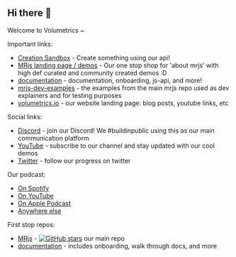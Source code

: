 ## Hi there 👋

Welcome to Volumetrics ~

Important links:
- [Creation Sandbox](https://docs.mrjs.io/create/) - Create something using our api!
- [MRjs landing page / demos](https://mrjs.io/) - Our one stop shop for 'about mrjs' with high def curated and community created demos :D
- [documentation](https://docs.mrjs.io) - documentation, onboarding, js-api, and more!
- [mrjs-dev-examples](https://examples.mrjs.io/) - the examples from the main mrjs repo used as dev explainers and for testing purposes
- [volumetrics.io](https://volumetrics.io) - our website landing page: blog posts, youtube links, etc

Social links:
- [Discord](https://discord.gg/volumetrics) - join our Discord! We #buildinpublic using this as our main communication platform
- [YouTube](https://www.youtube.com/@Volumetrics-io) - subscribe to our channel and stay updated with our cool demos
- [Twitter](https://twitter.com/Volumetricsio) - follow our progress on twitter

Our podcast:
- [On Spotify](https://open.spotify.com/show/5NyajaunTIcFqrj4UHro95)
- [On YouTube](https://www.youtube.com/@Volumetrics-io/playlists)
- [On Apple Podcast](https://podcasts.apple.com/us/podcast/the-volumetrics-podcast/id1729910225)
- [Anywhere else](https://shows.acast.com/65c552402f12a6001651d97a)

First stop repos:
- [MRjs](https://github.com/Volumetrics-io/mrjs) - [![GitHub stars](https://img.shields.io/github/stars/volumetrics-io/mrjs.svg?style=social&label=Star)](https://github.com/volumetrics-io/mrjs) our main repo
- [documentation](https://github.com/Volumetrics-io/documentation) - includes onboarding, walk through docs, and more
